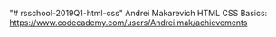 "# rsschool-2019Q1-html-css" 
Andrei Makarevich
HTML CSS Basics: https://www.codecademy.com/users/Andrei.mak/achievements
